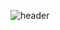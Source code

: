![header](https://capsule-render.vercel.app/api?type=waving&color=gradient&height=200&section=header&text=Tae%20Jun's&desc=GitHub&fontSize=90&fontColor=eeeee&fontAlignY=45)
